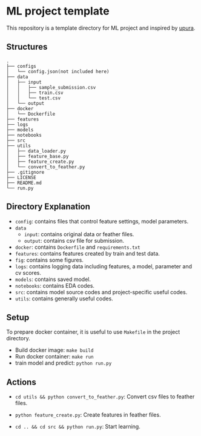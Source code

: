 # ML project template

This repository is a template directory for ML project and inspired by [upura](https://github.com/upura/ml-competition-template-titanic).

## Structures

```
.
├── configs
│   └── config.json(not included here)
├── data
│   ├── input
│   │   ├── sample_submission.csv
│   │   ├── train.csv
│   │   └── test.csv
│   └── output
├── docker
│   └── Dockerfile
├── features
├── logs
├── models
├── notebooks
├── src
├── utils
│   ├── data_loader.py
│   ├── feature_base.py
│   ├── feature_create.py
│   └── convert_to_feather.py
├── .gitignore
├── LICENSE
├── README.md
└── run.py
```

## Directory Explanation

  - `config`: contains files that control feature settings, model parameters.
  - `data`
    - `input`: contains original data or feather files.
    - `output`: contains csv file for submission.
  - `docker`: contains `Dockerfile` and `requirements.txt`
  - `features`: contains features created by train and test data.
  - `fig`: contains some figures.
  - `logs`: contains logging data including features, a model, parameter and cv scores.
  - `models`: contains saved model.
  - `notebooks`: contains EDA codes.
  - `src`: contains model source codes and project-specific useful codes.
  - `utils`: contains generally useful codes.

## Setup

To prepare docker container, it is useful to use `Makefile` in the project directory.

- Build docker image: `make build`
- Run docker container: `make run`
- train model and predict: `python run.py`

## Actions

- `cd utils && python convert_to_feather.py`: Convert csv files to feather files.
- `python feature_create.py`: Create features in feather files.

- `cd .. && cd src && python run.py`: Start learning.
